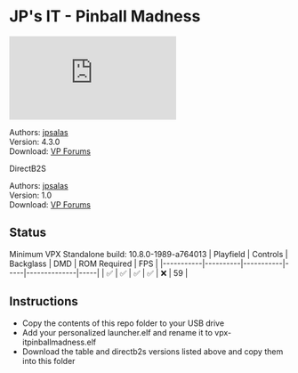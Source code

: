 # JP's IT - Pinball Madness

![Table Preview](https://www.vpforums.org/index.php?app=downloads&module=display&section=screenshot&record=113747&id=16880&full=1)

Authors: [jpsalas](https://www.vpforums.org/index.php?s=543a5ca562cc33a89debe8ace8834f1e&showuser=277)  
Version: 4.3.0  
Download: [VP Forums](https://www.vpforums.org/index.php?app=downloads&showfile=16880)

DirectB2S

Authors: [jpsalas](https://vpuniverse.com/profile/5-wildman/)  
Version: 1.0  
Download: [VP Forums](https://www.vpforums.org/index.php?app=downloads&showfile=16880)

## Status 

Minimum VPX Standalone build: 10.8.0-1989-a764013
| Playfield | Controls | Backglass | DMD | ROM Required | FPS | 
|-----------|----------|-----------|-----|--------------|-----|
| :white_check_mark: | :white_check_mark: | :white_check_mark: | :white_check_mark: | :x: | 59 |

## Instructions

- Copy the contents of this repo folder to your USB drive
- Add your personalized launcher.elf and rename it to vpx-itpinballmadness.elf
- Download the table and directb2s versions listed above and copy them into this folder
